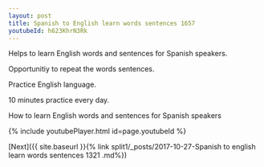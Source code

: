 ```yaml
---
layout: post
title: Spanish to English learn words sentences 1657 
youtubeId: h623KhrN3Rk
---
```

 
 
Helps to learn English words and sentences for Spanish speakers.

Opportunitiy to repeat the words sentences. 

Practice English language. 
 
10 minutes practice every day. 
 
How to learn English words and sentences for Spanish speakers 
 
{% include youtubePlayer.html id=page.youtubeId %}
 
 
[Next]({{ site.baseurl }}{% link  split1/_posts/2017-10-27-Spanish to english learn words sentences 1321 .md%})
 
